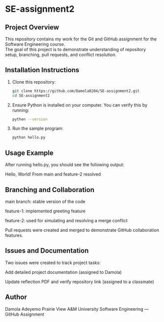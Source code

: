 # SE-assignment2

##  Project Overview
This repository contains my work for the Git and GitHub assignment for the Software Engineering course.  
The goal of this project is to demonstrate understanding of repository setup, branching, pull requests, and conflict resolution.

##  Installation Instructions
1. Clone this repository:
   ```bash
   git clone https://github.com/Damola0204/SE-assignment2.git
   cd SE-assignment2

2. Ensure Python is installed on your computer.
You can verify this by running:
   ```bash
   python --version

4. Run the sample program:
   ```bash
   python hello.py

##  Usage Example

After running hello.py, you should see the following output:

   Hello, World! From main and feature-2 resolved

##  Branching and Collaboration

main branch: stable version of the code

feature-1: implemented greeting feature

feature-2: used for simulating and resolving a merge conflict

Pull requests were created and merged to demonstrate GitHub collaboration features.

##  Issues and Documentation

Two issues were created to track project tasks:

Add detailed project documentation (assigned to Damola)

Update reflection PDF and verify repository link (assigned to a classmate)

##  Author

Damola Adeyemo
Prairie View A&M University
Software Engineering — GitHub Assignment
